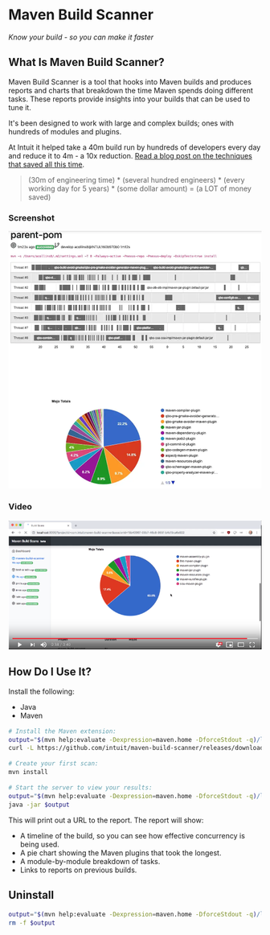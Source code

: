 # Maven Build Scanner

*Know your build - so you can make it faster*

## What Is Maven Build Scanner?

Maven Build Scanner is a tool that hooks into Maven builds and produces reports and charts that breakdown the time Maven
spends doing different tasks. These reports provide insights into your builds that can be used to tune it.

It's been designed to work with large and complex builds; ones with hundreds of modules and plugins.

At Intuit it helped take a 40m build run by hundreds of developers every day and reduce it to 4m - a 10x reduction.
[Read a blog post on the techniques that saved all this time](https://medium.com/@alex_collins/10x-faster-maven-builds-at-intuit-5b7bb60c65e6).

> (30m of engineering time) * (several hundred engineers) * (every working day for 5 years) * (some dollar amount) = (a
> LOT of money saved)

### Screenshot

![Screenshot](screenshot.png)

### Video

[![Video](video.png)](https://www.youtube.com/watch?v=2tB63Wer-4E)

## How Do I Use It?

Install the following:

* Java
* Maven

```bash
# Install the Maven extension:
output="$(mvn help:evaluate -Dexpression=maven.home -DforceStdout -q)/lib/ext/maven-build-scanner-jar-with-dependencies.jar"
curl -L https://github.com/intuit/maven-build-scanner/releases/download/v1.0.0/maven-build-scanner-jar-with-dependencies.jar -o $output

```

```bash
# Create your first scan:
mvn install
```

```bash
# Start the server to view your results:
output="$(mvn help:evaluate -Dexpression=maven.home -DforceStdout -q)/lib/ext/maven-build-scanner-jar-with-dependencies.jar"
java -jar $output
```

This will print out a URL to the report. The report will show:

* A timeline of the build, so you can see how effective concurrency is being used.
* A pie chart showing the Maven plugins that took the longest.
* A module-by-module breakdown of tasks.
* Links to reports on previous builds.

## Uninstall

```bash
output="$(mvn help:evaluate -Dexpression=maven.home -DforceStdout -q)/lib/ext/maven-build-scanner-jar-with-dependencies.jar"
rm -f $output
```
